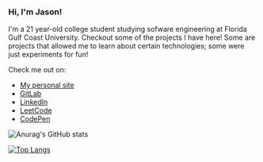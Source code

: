 ### Hi, I'm Jason!

<!--
**jasonknoll/jasonknoll** is a ✨ _special_ ✨ repository because its `README.md` (this file) appears on your GitHub profile.

Here are some ideas to get you started:

- 🔭 I’m currently working on ...
- 🌱 I’m currently learning ...
- 👯 I’m looking to collaborate on ...
- 🤔 I’m looking for help with ...
- 💬 Ask me about ...
- 📫 How to reach me: ...
- 😄 Pronouns: ...
- ⚡ Fun fact: ...
-->

I'm a 21 year-old college student studying sofware engineering at Florida Gulf Coast University. Checkout some of the projects I have here! Some are projects that allowed me to learn about certain technologies; some were just experiments for fun! 

Check me out on:
* [My personal site](https://www.jasonknoll.tech)
* [GitLab](https://gitlab.com/jason_knoll)
* [LinkedIn](https://www.linkedin.com/in/jason-knoll-587327ba/)
* [LeetCode](https://leetcode.com/kannoli/)
* [CodePen](https://codepen.io/kannoli)

![Anurag's GitHub stats](https://github-readme-stats.vercel.app/api?username=jasonknoll&count_private=true&theme=tokyonight)

[![Top Langs](https://github-readme-stats.vercel.app/api/top-langs/?username=jasonknoll)](https://github.com/anuraghazra/github-readme-stats)


